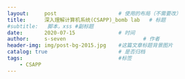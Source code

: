 ```yaml
---
layout:     post   				    # 使用的布局（不需要改）
title:      深入理解计算机系统(CSAPP)_bomb lab	# 标题 
#subtitle:   脚本，xss #副标题
date:       2020-07-15 				# 时间
author:     s-seven 						# 作者
header-img: img/post-bg-2015.jpg 	#这篇文章标题背景图片
catalog: true 						# 是否归档
tags:								#标签
    - CSAPP
---
```

